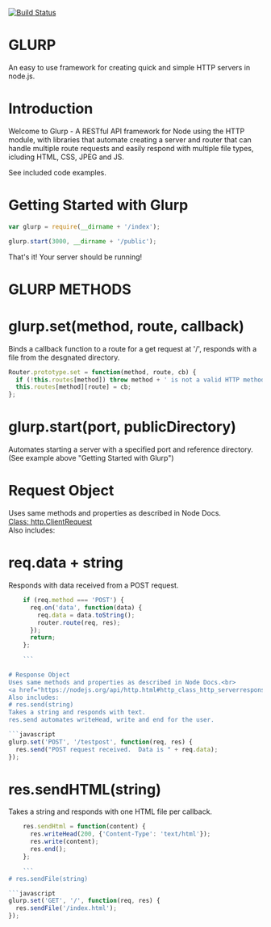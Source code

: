 [![Build Status](https://travis-ci.org/timmydoza/glurp.svg)](https://travis-ci.org/timmydoza/glurp)

# GLURP
 An easy to use framework for creating quick and simple HTTP servers in node.js.

# Introduction

Welcome to Glurp - A RESTful API framework for Node using the HTTP module, with libraries that automate creating a server and router that can handle multiple route requests and easily respond with multiple file types, icluding HTML, CSS, JPEG and JS.

See included code examples.

# Getting Started with Glurp
```javascript
var glurp = require(__dirname + '/index');

glurp.start(3000, __dirname + '/public'); 
```
That's it! Your server should be running!

# GLURP METHODS

# glurp.set(method, route, callback) 
Binds a callback function to a route for a get request at '/', responds with a file from the desgnated directory.
```javascript
Router.prototype.set = function(method, route, cb) {
  if (!this.routes[method]) throw method + ' is not a valid HTTP method.';
  this.routes[method][route] = cb;
};
```
# glurp.start(port, publicDirectory)
Automates starting a server with a specified port and reference directory. (See example above "Getting Started with Glurp")

# Request Object
Uses same methods and properties as described in Node Docs.<br>
<a href="https://nodejs.org/api/http.html#http_http_incomingmessage">Class: http.ClientRequest</a><br>
Also includes:
# req.data + string
Responds with data received from a POST request.

```javascript
    if (req.method === 'POST') {
      req.on('data', function(data) {
        req.data = data.toString();
        router.route(req, res);
      });
      return;
    };

    ```
    
# Response Object
Uses same methods and properties as described in Node Docs.<br>
<a href="https://nodejs.org/api/http.html#http_class_http_serverresponse">Class: http.ServerResponse</a><br>
Also includes:
# res.send(string) 
Takes a string and responds with text.
res.send automates writeHead, write and end for the user.

```javascript
glurp.set('POST', '/testpost', function(req, res) { 
  res.send("POST request received.  Data is " + req.data);
});

```
# res.sendHTML(string)
Takes a string and responds with one HTML file per callback.

```javascript
    res.sendHtml = function(content) {
      res.writeHead(200, {'Content-Type': 'text/html'});
      res.write(content);
      res.end();
    };

    ```
# res.sendFile(string)

```javascript
glurp.set('GET', '/', function(req, res) {
  res.sendFile('/index.html'); 
});

```





